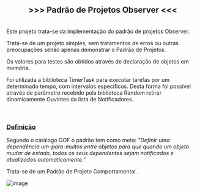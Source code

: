 <h2 style="text-align:center"><strong>&gt;&gt;&gt; Padr&atilde;o de Projetos Observer &lt;&lt;&lt;</strong></h2>

<p><br />
Este projeto trata-se da implementa&ccedil;&atilde;o do padr&atilde;o de projetos Observer.</p>

<p>Trata-se de um projeto simples, sem tratamentos de erros ou outras preocupa&ccedil;&otilde;es sen&atilde;o apenas demonstrar o Padr&atilde;o de Projetos.</p>

<p>Os valores para testes s&atilde;o obtidos atrav&eacute;s de declara&ccedil;&atilde;o de objetos em mem&oacute;ria.</p>

<p>Foi utilizada a biblioteca TimerTask para executar tarefas por um determinado tempo, com intervalos específicos. Desta forma foi possível através de parâmetro recebido pela biblioteca Random retirar dinamicamente Ouvintes da lista de Notificadores.</p>

<p>&nbsp;</p>

<h3><u>Defini&ccedil;&atilde;o</u></h3>

<p>Segundo o cat&aacute;logo GOF o padr&atilde;o tem como meta: <em>&quot;Definir uma depend&ecirc;ncia um-para-muitos entre objetos para que quando um objeto mudar de estado, todos os seus dependentes sejam notificados e atualizados automaticamente.&quot;</em></p>

<p>Trata-se de um Padr&atilde;o de Projeto Comportamental .</p>

![image](https://user-images.githubusercontent.com/99047577/208549489-69ca1861-bcd8-4ba9-ab12-aa79f9301aca.png)
&nbsp;

<address>&nbsp;</address>
